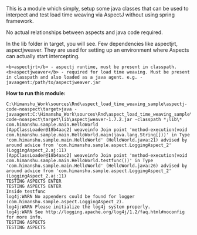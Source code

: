 This is a module which simply, setup some java classes that can be used to interpect and test load time weaving via AspectJ without using spring framework.

No actual relationships between aspects and java code required.

In the lib folder in target, you will see. Few dependencies like aspectjrt, aspectjweaver. They are used for setting up an environment where Aspects can actually start intercepting.

    <b>aspectjrt</b> - aspectj runtime, must be present in classpath.
    <b>aspectjweaver</b> - required for load time weaving. Must be present in classpath and also loaded as a java agent. e.g. -javaagent:/path/to/aspectjweaver.jar


<b>How to run this module:</b>

    C:\Himanshu_Work\sources\Rnd\aspect_load_time_weaving_sample\aspectj-code-noaspect\target>java -javaagent:C:\Himanshu_Work\sources\Rnd\aspect_load_time_weaving_sample\aspectj-code-noaspect\target\lib\aspectjweaver-1.7.2.jar -classpath *;lib\* com.himanshu.sample.main.HelloWorld
    [AppClassLoader@18b4aac2] weaveinfo Join point 'method-execution(void com.himanshu.sample.main.HelloWorld.main(java.lang.String[]))' in Type 'com.himanshu.sample.main.HelloWorld' (HelloWorld.java:21) advised by around advice from 'com.himanshu.sample.aspect.LoggingAspect_2' (LoggingAspect_2.aj:11)
    [AppClassLoader@18b4aac2] weaveinfo Join point 'method-execution(void com.himanshu.sample.main.HelloWorld.testfunc())' in Type 'com.himanshu.sample.main.HelloWorld' (HelloWorld.java:26) advised by around advice from 'com.himanshu.sample.aspect.LoggingAspect_2' (LoggingAspect_2.aj:11)
    TESTING ASPECTS ENTER
    TESTING ASPECTS ENTER
    Inside testfunc
    log4j:WARN No appenders could be found for logger (com.himanshu.sample.aspect.LoggingAspect_2).
    log4j:WARN Please initialize the log4j system properly.
    log4j:WARN See http://logging.apache.org/log4j/1.2/faq.html#noconfig for more info.
    TESTING ASPECTS
    TESTING ASPECTS

